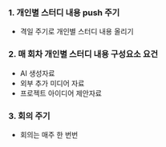 ### 1. 개인별 스터디 내용 push 주기
- 격일 주기로 개인별 스터디 내용 올리기

### 2. 매 회차 개인별 스터디 내용 구성요소 요건
- AI 생성자료
- 외부 추가 미디어 자료
- 프로젝트 아이디어 제안자료

    
### 3. 회의 주기
- 회의는 매주 한 번번